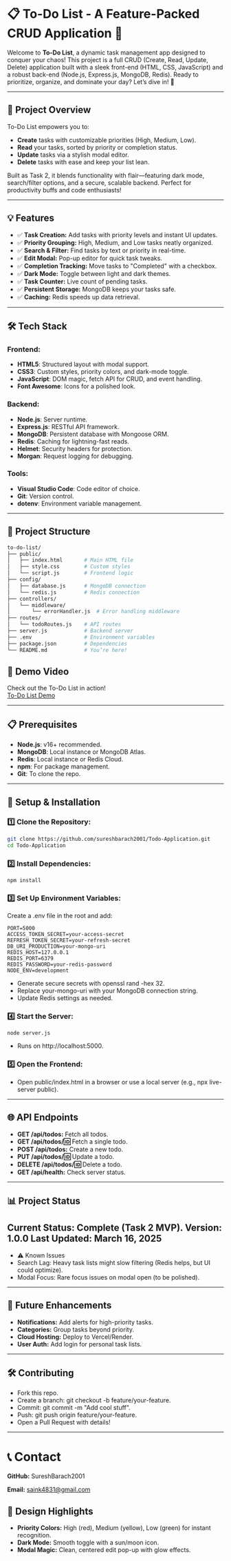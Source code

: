 # 📋 To-Do List - A Feature-Packed CRUD Application 🚀

Welcome to **To-Do List**, a dynamic task management app designed to conquer your chaos! This project is a full CRUD (Create, Read, Update, Delete) application built with a sleek front-end (HTML, CSS, JavaScript) and a robust back-end (Node.js, Express.js, MongoDB, Redis). Ready to prioritize, organize, and dominate your day? Let’s dive in! 🌟

---

## 🚀 Project Overview

To-Do List empowers you to:
- **Create** tasks with customizable priorities (High, Medium, Low).
- **Read** your tasks, sorted by priority or completion status.
- **Update** tasks via a stylish modal editor.
- **Delete** tasks with ease and keep your list lean.

Built as Task 2, it blends functionality with flair—featuring dark mode, search/filter options, and a secure, scalable backend. Perfect for productivity buffs and code enthusiasts!

---

## 💡 Features

- ✅ **Task Creation:** Add tasks with priority levels and instant UI updates.
- ✅ **Priority Grouping:** High, Medium, and Low tasks neatly organized.
- ✅ **Search & Filter:** Find tasks by text or priority in real-time.
- ✅ **Edit Modal:** Pop-up editor for quick task tweaks.
- ✅ **Completion Tracking:** Move tasks to "Completed" with a checkbox.
- ✅ **Dark Mode:** Toggle between light and dark themes.
- ✅ **Task Counter:** Live count of pending tasks.
- ✅ **Persistent Storage:** MongoDB keeps your tasks safe.
- ✅ **Caching:** Redis speeds up data retrieval.

---

## 🛠️ Tech Stack

### Frontend:
- **HTML5**: Structured layout with modal support.
- **CSS3**: Custom styles, priority colors, and dark-mode toggle.
- **JavaScript**: DOM magic, fetch API for CRUD, and event handling.
- **Font Awesome**: Icons for a polished look.

### Backend:
- **Node.js**: Server runtime.
- **Express.js**: RESTful API framework.
- **MongoDB**: Persistent database with Mongoose ORM.
- **Redis**: Caching for lightning-fast reads.
- **Helmet**: Security headers for protection.
- **Morgan**: Request logging for debugging.

### Tools:
- **Visual Studio Code**: Code editor of choice.
- **Git**: Version control.
- **dotenv**: Environment variable management.

---

## 📂 Project Structure
```bash
to-do-list/
├── public/
│   ├── index.html       # Main HTML file
│   ├── style.css        # Custom styles
│   └── script.js        # Frontend logic
├── config/
│   ├── database.js      # MongoDB connection
│   └── redis.js         # Redis connection
├── controllers/
│   └── middleware/
│       └── errorHandler.js  # Error handling middleware
├── routes/
│   └── todoRoutes.js    # API routes
├── server.js            # Backend server
├── .env                 # Environment variables
├── package.json         # Dependencies
└── README.md            # You’re here!
```

## 🎥 Demo Video
Check out the To-Do List in action!  
[To-Do List Demo](https://github.com/sureshbarach2001/Todo-Application/blob/43a911cf6a3ff876f888329d1bc0109ad1536ce1/assests/Demo.webm)

---

## 📋 Prerequisites

- **Node.js**: v16+ recommended.
- **MongoDB**: Local instance or MongoDB Atlas.
- **Redis**: Local instance or Redis Cloud.
- **npm**: For package management.
- **Git**: To clone the repo.

---

## 🚀 Setup & Installation

### 1️⃣ Clone the Repository:
```bash
git clone https://github.com/sureshbarach2001/Todo-Application.git
cd Todo-Application
```
### 2️⃣ Install Dependencies:
```
npm install
```
### 3️⃣ Set Up Environment Variables:
Create a .env file in the root and add:
```
PORT=5000
ACCESS_TOKEN_SECRET=your-access-secret
REFRESH_TOKEN_SECRET=your-refresh-secret
DB_URI_PRODUCTION=your-mongo-uri
REDIS_HOST=127.0.0.1
REDIS_PORT=6379
REDIS_PASSWORD=your-redis-password
NODE_ENV=development
```
- Generate secure secrets with openssl rand -hex 32.
- Replace your-mongo-uri with your MongoDB connection string.
- Update Redis settings as needed.
### 4️⃣ Start the Server:
```
node server.js
```
- Runs on http://localhost:5000.
### 5️⃣ Open the Frontend:
- Open public/index.html in a browser or use a local server (e.g., npx live-server public).
---
## 🌐 API Endpoints
- **GET /api/todos:** Fetch all todos.
- **GET /api/todos/:id:** Fetch a single todo.
- **POST /api/todos:** Create a new todo.
- **PUT /api/todos/:id:** Update a todo.
- **DELETE /api/todos/:id:** Delete a todo.
- **GET /api/health:** Check server status.
---
## 📊 Project Status
Current Status: Complete (Task 2 MVP).
Version: 1.0.0
Last Updated: March 16, 2025
---
- ⚠️ Known Issues
- Search Lag: Heavy task lists might slow filtering (Redis helps, but UI could optimize).
- Modal Focus: Rare focus issues on modal open (to be polished).
---
## 🔧 Future Enhancements
- **Notifications:** Add alerts for high-priority tasks.
- **Categories:** Group tasks beyond priority.
- **Cloud Hosting:** Deploy to Vercel/Render.
- **User Auth:** Add login for personal task lists.
---

## 🛠️ Contributing
- Fork this repo.
- Create a branch: git checkout -b feature/your-feature.
- Commit: git commit -m "Add cool stuff".
- Push: git push origin feature/your-feature.
- Open a Pull Request with details!
---
# 📞 Contact
**GitHub:** SureshBarach2001

**Email:** saink4831@gmail.com

## 🎨 Design Highlights
- **Priority Colors:** High (red), Medium (yellow), Low (green) for instant recognition.
- **Dark Mode:** Smooth toggle with a sun/moon icon.
- **Modal Magic:** Clean, centered edit pop-up with glow effects.
